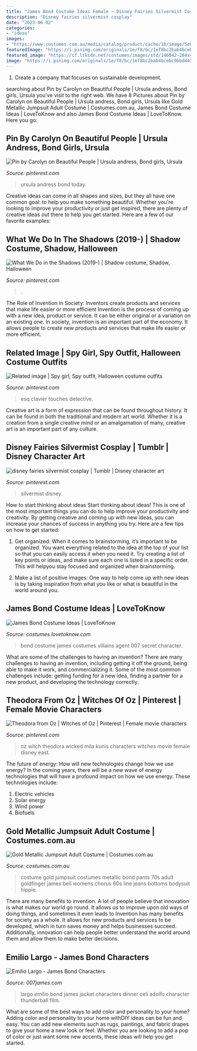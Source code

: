 ```yaml
---
title: "James Bond Costume Ideas Female ~ Disney Fairies Silvermist Cosplay"
description: "Disney fairies silvermist cosplay"
date: "2023-06-02"
categories:
- "ideas"
images:
- "https://www.costumes.com.au/media/catalog/product/cache/10/image/5e06319eda06f020e43594a9c230972d/8/0/803753_4/Gold-Metallic-Jumpsuit-Adult-Costume--Underwraps-BSUN-803753-31.jpg"
featuredImage: "https://i.pinimg.com/originals/1e/f8/bc/1ef8bc2bab4bcebc9bbd443664cdd435.jpg"
featured_image: "https://cf.ltkcdn.net/costumes/images/std/146042-284x425-bond_costumes1.jpg"
image: "https://i.pinimg.com/originals/1e/f8/bc/1ef8bc2bab4bcebc9bbd443664cdd435.jpg"
---
```



1. Create a company that focuses on sustainable development.

	

		
searching about Pin by Carolyn on Beautiful People | Ursula andress, Bond girls, Ursula you've visit to the right web. We have 8 Pictures about Pin by Carolyn on Beautiful People | Ursula andress, Bond girls, Ursula like Gold Metallic Jumpsuit Adult Costume | Costumes.com.au, James Bond Costume Ideas | LoveToKnow and also James Bond Costume Ideas | LoveToKnow. Here you go:
		
    
## Pin By Carolyn On Beautiful People | Ursula Andress, Bond Girls, Ursula

<img loading=lazy src="https://i.pinimg.com/736x/b5/2f/88/b52f883753a04978fb2e2cfca1b7634e.jpg" onerror="this.onerror=null;this.src='https://tse3.mm.bing.net/th?id=OIP.5tjBv43Pl4MRcMpRtjebNQHaJO&amp;pid=15.1';" alt="Pin by Carolyn on Beautiful People | Ursula andress, Bond girls, Ursula">

_Source: pinterest.com_

>ursula andress bond today. 

	

Creative ideas can come in all shapes and sizes, but they all have one common goal: to help you make something beautiful. Whether you're looking to improve your productivity or just get inspired, there are plenty of creative ideas out there to help you get started. Here are a few of our favorite examples: 

    
## What We Do In The Shadows (2019-) | Shadow Costume, Shadow, Halloween

<img loading=lazy src="https://i.pinimg.com/736x/38/87/b7/3887b753f40f1aab22df5682d52c303d.jpg" onerror="this.onerror=null;this.src='https://tse4.mm.bing.net/th?id=OIP.M5tFHoPIjMfFK65NPWPyEQHaE7&amp;pid=15.1';" alt="What We Do in the Shadows (2019-) | Shadow costume, Shadow, Halloween">

_Source: pinterest.com_

>. 

	

The Role of Invention in Society: Inventors create products and services that make life easier or more efficient
Invention is the process of coming up with a new idea, product or service. It can be either original or a variation on an existing one. In society, invention is an important part of the economy. It allows people to create new products and services that make life easier or more efficient.

    
## Related Image | Spy Girl, Spy Outfit, Halloween Costume Outfits

<img loading=lazy src="https://i.pinimg.com/originals/1e/f8/bc/1ef8bc2bab4bcebc9bbd443664cdd435.jpg" onerror="this.onerror=null;this.src='https://tse3.mm.bing.net/th?id=OIP.T6jO0XAij57XF6llTJNU8wAAAA&amp;pid=15.1';" alt="Related image | Spy girl, Spy outfit, Halloween costume outfits">

_Source: pinterest.com_

>esq clavier touches detective. 

	

Creative art is a form of expression that can be found throughout history. It can be found in both the traditional and modern art world. Whether it is a creation from a single creative mind or an amalgamation of many, creative art is an important part of any culture.

    
## Disney Fairies Silvermist Cosplay | Tumblr | Disney Character Art

<img loading=lazy src="https://i.pinimg.com/736x/dc/3f/18/dc3f1895e943d4cf4691874e7c3a57ac--disney-disney-disney-parks.jpg" onerror="this.onerror=null;this.src='https://tse1.mm.bing.net/th?id=OIP.MptYAxwMOpJlMoks3txzvwHaLH&amp;pid=15.1';" alt="disney fairies silvermist cosplay | Tumblr | Disney character art">

_Source: pinterest.com_

>silvermist disney. 

	

How to start thinking about ideas
Start thinking about ideas! This is one of the most important things you can do to help improve your productivity and creativity. By getting creative and coming up with new ideas, you can increase your chances of success in anything you try. Here are a few tips on how to get started:
1. Get organized: When it comes to brainstorming, it’s important to be organized. You want everything related to the idea at the top of your list so that you can easily access it when you need it. Try creating a list of key points or ideas, and make sure each one is listed in a specific order. This will helpyou stay focused and organized when brainstorming.

2. Make a list of positive images: One way to help come up with new ideas is by taking inspiration from what you like or what is beautiful in the world around you.

    
## James Bond Costume Ideas | LoveToKnow

<img loading=lazy src="https://cf.ltkcdn.net/costumes/images/std/146042-284x425-bond_costumes1.jpg" onerror="this.onerror=null;this.src='https://tse2.mm.bing.net/th?id=OIP.vcmFrGUx_Bt-hIh56dRz6AAAAA&amp;pid=15.1';" alt="James Bond Costume Ideas | LoveToKnow">

_Source: costumes.lovetoknow.com_

>bond costume james costumes villains agent 007 secret character. 

	

What are some of the challenges to having an invention?
There are many challenges to having an invention, including getting it off the ground, being able to make it work, and commercializing it. Some of the most common challenges include: getting funding for a new idea, finding a partner for a new product, and developing the technology correctly.

    
## Theodora From Oz | Witches Of Oz | Pinterest | Female Movie Characters

<img loading=lazy src="https://i.pinimg.com/736x/2d/cc/ce/2dccce352e74dfd9500e6b1b28a055bb--wicked-witch-movie-characters.jpg" onerror="this.onerror=null;this.src='https://tse1.mm.bing.net/th?id=OIP.lXjESwr53VaJYPPQKxVm3ADWEs&amp;pid=15.1';" alt="Theodora from Oz | Witches of Oz | Pinterest | Female movie characters">

_Source: pinterest.com_

>oz witch theodora wicked mila kunis characters witches movie female disney east. 

	

The future of energy: How will new technologies change how we use energy?
In the coming years, there will be a new wave of energy technologies that will have a profound impact on how we use energy. These technologies include: 
1. Electric vehicles
2. Solar energy
3. Wind power
4. Biofuels

    
## Gold Metallic Jumpsuit Adult Costume | Costumes.com.au

<img loading=lazy src="https://www.costumes.com.au/media/catalog/product/cache/10/image/5e06319eda06f020e43594a9c230972d/8/0/803753_4/Gold-Metallic-Jumpsuit-Adult-Costume--Underwraps-BSUN-803753-31.jpg" onerror="this.onerror=null;this.src='https://tse2.mm.bing.net/th?id=OIP.2xBUBNh7GGMzHb_qYZPePAHaOw&amp;pid=15.1';" alt="Gold Metallic Jumpsuit Adult Costume | Costumes.com.au">

_Source: costumes.com.au_

>costume gold jumpsuit costumes metallic bond pants 70s adult goldfinger james bell womens chorus 60s line jeans bottoms bodysuit hippie. 

	

There are many benefits to invention. A lot of people believe that innovation is what makes our world go round. It allows us to improve upon old ways of doing things, and sometimes it even leads to
Invention has many benefits for society as a whole. It allows for new products and services to be developed, which in turn saves money and helps businesses succeed. Additionally, innovation can help people better understand the world around them and allow them to make better decisions.

    
## Emilio Largo - James Bond Characters

<img loading=lazy src="https://www.007james.com/i/thumbs/actors/thunderball/adolfo_celi/largo_white_jacket.jpg" onerror="this.onerror=null;this.src='https://tse2.mm.bing.net/th?id=OIP.OCnI6Ikg4XLGp9LNJlCRDQHaHX&amp;pid=15.1';" alt="Emilio Largo - James Bond Characters">

_Source: 007james.com_

>largo emilio bond james jacket characters dinner celi adolfo character thunderball film. 

	

What are some of the best ways to add color and personality to your home?
Adding color and personality to your home withDIY ideas can be fun and easy. You can add new elements such as rugs, paintings, and fabric drapes to give your home a new look or feel. Whether you are looking to add a pop of color or just want some new accents, these ideas will help you get started.


